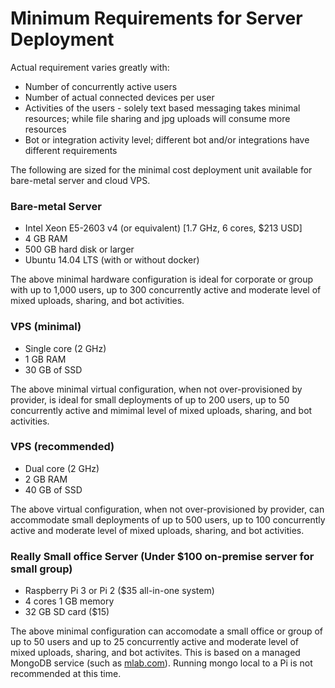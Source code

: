 # Minimum Requirements for Server Deployment

Actual requirement varies greatly with:

* Number of concurrently active users
* Number of actual connected devices per user
* Activities of the users - solely text based messaging takes minimal resources; while file sharing and jpg uploads will consume more resources
* Bot or integration activity level; different bot and/or integrations have different requirements

The following are sized for the minimal cost deployment unit available for bare-metal server and cloud VPS.

### Bare-metal Server 

- Intel Xeon E5-2603 v4 (or equivalent) [1.7 GHz, 6 cores, $213 USD]
- 4 GB RAM
- 500 GB hard disk or larger
- Ubuntu 14.04 LTS (with or without docker)

The above minimal hardware configuration is ideal for corporate or group with up to 1,000 users, up to 300 concurrently active and moderate level of mixed uploads, sharing, and bot activities.

### VPS (minimal)

- Single core (2 GHz)
- 1 GB RAM
- 30 GB of SSD 

The above minimal virtual configuration, when not over-provisioned by provider, is ideal for small deployments of up to 200 users, up to 50 concurrently active and mimimal level of mixed uploads, sharing, and bot activities.

### VPS (recommended)

- Dual core (2 GHz)
- 2 GB RAM
- 40 GB of SSD

The above virtual configuration, when not over-provisioned by provider, can accommodate small deployments of up to 500 users, up to 100 concurrently active and moderate level of mixed uploads, sharing, and bot activities.

### Really Small office Server (Under $100 on-premise server for small group)

- Raspberry Pi 3 or Pi 2 ($35 all-in-one system)
- 4 cores 1 GB memory 
- 32 GB SD card ($15)

The above minimal configuration can accomodate a small office or group of up to 50 users and up to 25 concurrently active and moderate level of mixed uploads, sharing, and bot activites. This is based on a managed MongoDB service (such as [mlab.com](https://mlab.com)). Running mongo local to a Pi is not recommended at this time.
